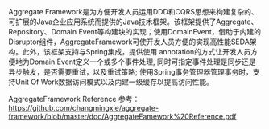 
Aggregate Framework是为方便开发人员运用DDD和CQRS思想来构建复杂的、可扩展的Java企业应用系统而提供的Java技术框架。该框架提供了Aggregate、Repository、Domain Event等构建块的实现；使用DomainEvent，借助于内建的Disruptor组件，AggregateFramework可使开发人员方便的实现高性能SEDA架构。此外，该框架支持与Spring集成，提供使用 annotation的方式让开发人员方便地为Domain Event定义一个或多个事件处理, 同时可指定事件处理是同步还是异步触发，是否需要重试，以及重试策略; 使用Spring事务管理器管理事务时，支持Unit Of Work数据访问模式以及内建一级缓存以提高访问性能。

AggregateFramework Reference 参考：https://github.com/changmingxie/aggregate-framework/blob/master/doc/AggregateFamework%20Reference.pdf